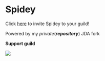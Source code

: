 # Spidey

Click [here](https://discordapp.com/oauth2/authorize?client_id=468523263853592576&scope=bot&permissions=1342188724) to invite Spidey to your guild!

Powered by my *private*(***repository***) JDA fork

**Support guild**

[![](https://discordapp.com/api/guilds/539029656309989386/embed.png?style=banner1)](https://discord.gg/cnAgKrv)
